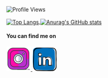 
![Profile Views](https://komarev.com/ghpvc/?username=Ron-Chang&label=PROFILE+VIEWS)

<a href="https://github-readme-stats.vercel.app/api?username=Ron-Chang&show_icons=true&theme=gruvbox&custom_title=RON">
  <img alt="Top Langs"align="center" src="https://github-readme-stats.vercel.app/api?username=Ron-Chang&show_icons=true&theme=gruvbox&custom_title=RON" height="190"/>
</a>
<a href="https://github-readme-stats.vercel.app/api/top-langs/?username=Ron-Chang&langs_count=8&theme=gruvbox">
<img alt="Anurag's GitHub stats" align="center" src="https://github-readme-stats.vercel.app/api/top-langs/?username=Ron-Chang&langs_count=8&theme=gruvbox&layout=compact" height="190"/>
</a>


#### You can find me on

<a href="https://www.instagram.com/highlupin/">
  <img alt="Instagram" src="img/instagram.png" />
</a>
<a href="https://www.linkedin.com/in/Ron-Hsien-Chang/">
  <img alt="LinkedIn" src="img/linkin.png" />
</a>

